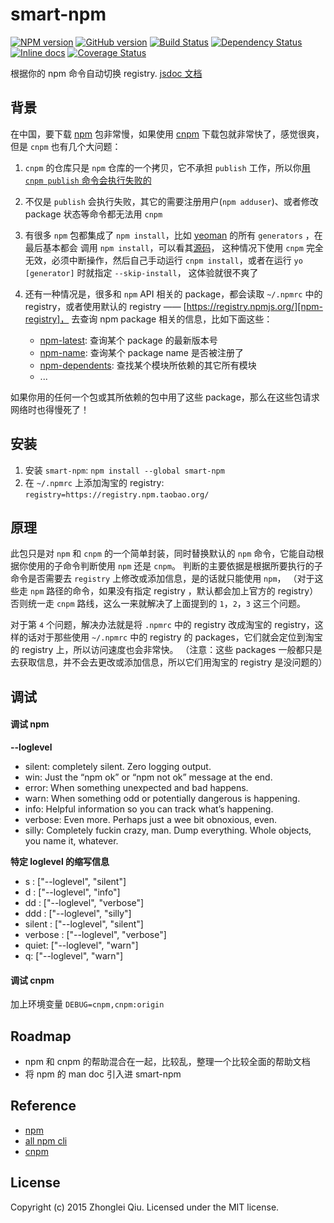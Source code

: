 # smart-npm
[![NPM version](https://badge.fury.io/js/smart-npm.svg)](https://npmjs.org/package/smart-npm)
[![GitHub version][git-tag-image]][project-url]
[![Build Status][travis-image]][travis-url]
[![Dependency Status][daviddm-url]][daviddm-image]
[![Inline docs][doc-image]][doc-url]
[![Coverage Status][coveralls-image]][coveralls-url]


根据你的 npm 命令自动切换 registry. [jsdoc 文档](http://qiu8310.github.io/smart-npm)


## 背景

在中国，要下载 [npm][npm] 包非常慢，如果使用 [cnpm][cnpm] 下载包就非常快了，感觉很爽，但是 `cnpm` 也有几个大问题：

1. `cnpm` 的仓库只是 `npm` 仓库的一个拷贝，它不承担 `publish` 工作，所以你[用 `cnpm publish` 命令会执行失败的](https://github.com/cnpm/cnpm/issues/23#issuecomment-87561615)

2. 不仅是 `publish` 会执行失败，其它的需要注册用户(`npm adduser`)、或者修改 package 状态等命令都无法用 `cnpm` 

3. 有很多 `npm` 包都集成了 `npm install`，比如 [yeoman][yeoman] 的所有 `generators` ，在最后基本都会
  调用 `npm install`，可以看其[源码](https://github.com/yeoman/generator/blob/v0.18.10/lib/actions/install.js#L147-159)，
  这种情况下使用 `cnpm` 完全无效，必须中断操作，然后自己手动运行 `cnpm install`，或者在运行 `yo [generator]` 时就指定 `--skip-install`，
  这体验就很不爽了

4. 还有一种情况是，很多和 `npm` API 相关的 package，都会读取 `~/.npmrc` 中的 registry，或者使用默认的 registry —— [https://registry.npmjs.org/][npm-registry]，
  去查询 npm package 相关的信息，比如下面这些：
  
  	- [npm-latest](http://cnpmjs.org/package/npm-latest): 查询某个 package 的最新版本号
  	- [npm-name](http://cnpmjs.org/package/npm-name): 查询某个 package name 是否被注册了
  	- [npm-dependents](https://npm.taobao.org/package/npm-dependents): 查找某个模块所依赖的其它所有模块
  	- ...
  
  如果你用的任何一个包或其所依赖的包中用了这些 package，那么在这些包请求网络时也得慢死了！
  
## 安装

1. 安装 `smart-npm`: `npm install --global smart-npm`
2. 在 `~/.npmrc` 上添加淘宝的 registry: `registry=https://registry.npm.taobao.org/`  

## 原理

此包只是对 `npm` 和 `cnpm` 的一个简单封装，同时替换默认的 `npm` 命令，它能自动根据你使用的子命令判断使用 `npm` 还是 `cnpm`。
判断的主要依据是根据所要执行的子命令是否需要去 `registry` 上修改或添加信息，是的话就只能使用 `npm`，
（对于这些走 `npm` 路径的命令，如果没有指定 registry ，默认都会加上官方的 registry）
否则统一走 `cnpm` 路线，这么一来就解决了上面提到的 `1`，`2`，`3` 这三个问题。

对于第 `4` 个问题，解决办法就是将 `.npmrc` 中的 registry 改成淘宝的 registry，这样的话对于那些使用 `~/.npmrc` 中的 registry
的 packages，它们就会定位到淘宝的 registry 上，所以访问速度也会非常快。
（注意：这些 packages 一般都只是去获取信息，并不会去更改或添加信息，所以它们用淘宝的 registry 是没问题的）


## 调试

#### 调试 npm

__--loglevel__ 

- silent: completely silent. Zero logging output.
- win: Just the “npm ok” or “npm not ok” message at the end.
- error: When something unexpected and bad happens.
- warn: When something odd or potentially dangerous is happening.
- info: Helpful information so you can track what’s happening.
- verbose: Even more. Perhaps just a wee bit obnoxious, even.
- silly: Completely fuckin crazy, man. Dump everything. Whole objects, you name it, whatever.

__特定 loglevel 的缩写信息__

- s :       ["--loglevel", "silent"]
- d :       ["--loglevel", "info"]
- dd :      ["--loglevel", "verbose"]
- ddd :     ["--loglevel", "silly"]
- silent :  ["--loglevel", "silent"]
- verbose : ["--loglevel", "verbose"]
- quiet:    ["--loglevel", "warn"]
- q:        ["--loglevel", "warn"]

#### 调试 cnpm

加上环境变量 `DEBUG=cnpm,cnpm:origin`


## Roadmap

* npm 和 cnpm 的帮助混合在一起，比较乱，整理一个比较全面的帮助文档
* 将 npm 的 man doc 引入进 smart-npm


## Reference

- [npm][npm]
- [all npm cli](https://docs.npmjs.com/cli/access)
- [cnpm][cnpm]



## License

Copyright (c) 2015 Zhonglei Qiu. Licensed under the MIT license.


[yeoman]: http://yeoman.io/
[npm]: https://npmjs.org/
[cnpm]: http://cnpmjs.org/
[npm-registry]: https://registry.npmjs.org/

[doc-url]: http://inch-ci.org/github/qiu8310/smart-npm
[doc-image]: http://inch-ci.org/github/qiu8310/smart-npm.svg?branch=master
[project-url]: https://github.com/qiu8310/smart-npm
[git-tag-image]: http://img.shields.io/github/tag/qiu8310/smart-npm.svg
[travis-url]: https://travis-ci.org/qiu8310/smart-npm
[travis-image]: https://travis-ci.org/qiu8310/smart-npm.svg?branch=master
[daviddm-url]: https://david-dm.org/qiu8310/smart-npm.svg?theme=shields.io
[daviddm-image]: https://david-dm.org/qiu8310/smart-npm
[coveralls-url]: https://coveralls.io/r/qiu8310/smart-npm
[coveralls-image]: https://coveralls.io/repos/qiu8310/smart-npm/badge.png

